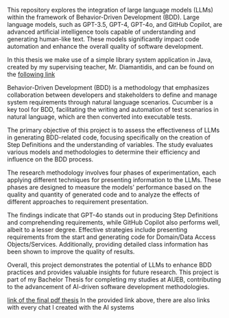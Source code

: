 This repository explores the integration of large language models (LLMs) within the framework of Behavior-Driven Development (BDD). Large language models, such as GPT-3.5, GPT-4, GPT-4o, and GitHub Copilot, are advanced artificial intelligence tools capable of understanding and generating human-like text. These models significantly impact code automation and enhance the overall quality of software development.

In this thesis we make use of a simple library system application in Java, created by my supervising teacher, Mr. Diamantidis, and can be found on the [following link](https://github.com/diamantidakos/Library)

Behavior-Driven Development (BDD) is a methodology that emphasizes collaboration between developers and stakeholders to define and manage system requirements through natural language scenarios. Cucumber is a key tool for BDD, facilitating the writing and automation of test scenarios in natural language, which are then converted into executable tests.

The primary objective of this project is to assess the effectiveness of LLMs in generating BDD-related code, focusing specifically on the creation of Step Definitions and the understanding of variables. The study evaluates various models and methodologies to determine their efficiency and influence on the BDD process. 

The research methodology involves four phases of experimentation, each applying different techniques for presenting information to the LLMs. These phases are designed to measure the models' performance based on the quality and quantity of generated code and to analyze the effects of different approaches to requirement presentation.

The findings indicate that GPT-4o stands out in producing Step Definitions and comprehending requirements, while GitHub Copilot also performs well, albeit to a lesser degree. Effective strategies include presenting requirements from the start and generating code for Domain/Data Access Objects/Services. Additionally, providing detailed class information has been shown to improve the quality of results.

Overall, this project demonstrates the potential of LLMs to enhance BDD practices and provides valuable insights for future research. This project is part of my Bachelor Thesis for completing my studies at AUEB, contributing to the advancement of AI-driven software development methodologies.

[link of the final pdf thesis](https://github.com/platias318/Utilization-of-Large-Language-Models-for-the-Development-of-Automated-Software-Acceptance-Testing/blob/main/src/site/chats/Bachelors'%20thesis.pdf)
In the provided link above, there are also links with every chat I created with the AI systems
